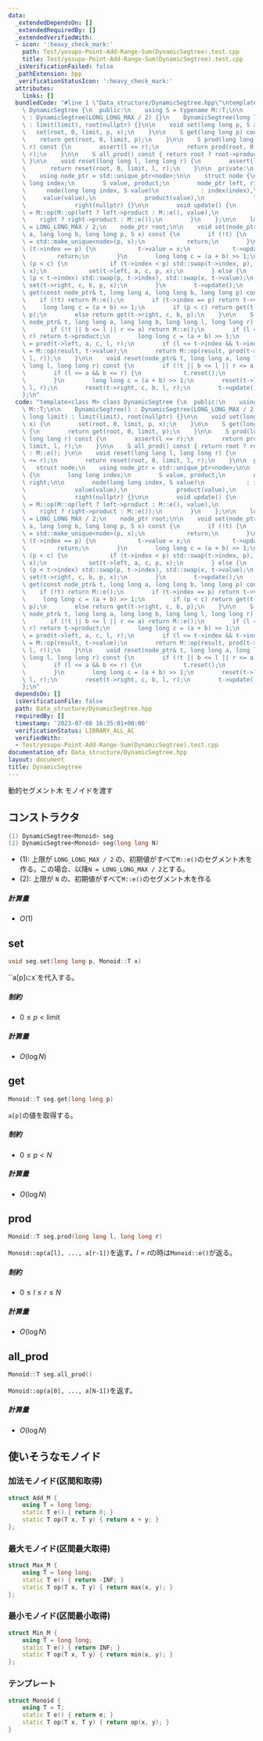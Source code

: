 ```yaml
---
data:
  _extendedDependsOn: []
  _extendedRequiredBy: []
  _extendedVerifiedWith:
  - icon: ':heavy_check_mark:'
    path: Test/yosupo-Point-Add-Range-Sum(DynamicSegtree).test.cpp
    title: Test/yosupo-Point-Add-Range-Sum(DynamicSegtree).test.cpp
  _isVerificationFailed: false
  _pathExtension: hpp
  _verificationStatusIcon: ':heavy_check_mark:'
  attributes:
    links: []
  bundledCode: "#line 1 \"Data_structure/DynamicSegtree.hpp\"\ntemplate<class M> class\
    \ DynamicSegtree {\n  public:\n    using S = typename M::T;\n\n    DynamicSegtree()\
    \ : DynamicSegtree(LONG_LONG_MAX / 2) {}\n    DynamicSegtree(long long limit)\
    \ : limit(limit), root(nullptr) {}\n\n    void set(long long p, S x) {\n     \
    \   set(root, 0, limit, p, x);\n    }\n\n    S get(long long p) const {\n    \
    \    return get(root, 0, limit, p);\n    }\n\n    S prod(long long l, long long\
    \ r) const {\n        assert(l <= r);\n        return prod(root, 0, limit, l,\
    \ r);\n    }\n\n    S all_prod() const { return root ? root->product : M::e();\
    \ }\n\n    void reset(long long l, long long r) {\n        assert(l <= r);\n \
    \       return reset(root, 0, limit, l, r);\n    }\n\n  private:\n    struct node;\n\
    \    using node_ptr = std::unique_ptr<node>;\n\n    struct node {\n        long\
    \ long index;\n        S value, product;\n        node_ptr left, right;\n\n  \
    \      node(long long index, S value)\n            : index(index),\n         \
    \     value(value),\n              product(value),\n              left(nullptr),\n\
    \              right(nullptr) {}\n\n        void update() {\n            product\
    \ = M::op(M::op(left ? left->product : M::e(), value),\n                     \
    \    right ? right->product : M::e());\n        }\n    };\n\n    long long limit\
    \ = LONG_LONG_MAX / 2;\n    node_ptr root;\n\n    void set(node_ptr& t, long long\
    \ a, long long b, long long p, S x) const {\n        if (!t) {\n            t\
    \ = std::make_unique<node>(p, x);\n            return;\n        }\n        if\
    \ (t->index == p) {\n            t->value = x;\n            t->update();\n   \
    \         return;\n        }\n        long long c = (a + b) >> 1;\n        if\
    \ (p < c) {\n            if (t->index < p) std::swap(t->index, p), std::swap(t->value,\
    \ x);\n            set(t->left, a, c, p, x);\n        } else {\n            if\
    \ (p < t->index) std::swap(p, t->index), std::swap(x, t->value);\n           \
    \ set(t->right, c, b, p, x);\n        }\n        t->update();\n    }\n\n    S\
    \ get(const node_ptr& t, long long a, long long b, long long p) const {\n    \
    \    if (!t) return M::e();\n        if (t->index == p) return t->value;\n   \
    \     long long c = (a + b) >> 1;\n        if (p < c) return get(t->left, a, c,\
    \ p);\n        else return get(t->right, c, b, p);\n    }\n\n    S prod(const\
    \ node_ptr& t, long long a, long long b, long long l, long long r) const {\n \
    \       if (!t || b <= l || r <= a) return M::e();\n        if (l <= a && b <=\
    \ r) return t->product;\n        long long c = (a + b) >> 1;\n        S result\
    \ = prod(t->left, a, c, l, r);\n        if (l <= t->index && t->index < r) result\
    \ = M::op(result, t->value);\n        return M::op(result, prod(t->right, c, b,\
    \ l, r));\n    }\n\n    void reset(node_ptr& t, long long a, long long b, long\
    \ long l, long long r) const {\n        if (!t || b <= l || r <= a) return;\n\
    \        if (l <= a && b <= r) {\n            t.reset();\n            return;\n\
    \        }\n        long long c = (a + b) >> 1;\n        reset(t->left, a, c,\
    \ l, r);\n        reset(t->right, c, b, l, r);\n        t->update();\n    }\n\
    };\n"
  code: "template<class M> class DynamicSegtree {\n  public:\n    using S = typename\
    \ M::T;\n\n    DynamicSegtree() : DynamicSegtree(LONG_LONG_MAX / 2) {}\n    DynamicSegtree(long\
    \ long limit) : limit(limit), root(nullptr) {}\n\n    void set(long long p, S\
    \ x) {\n        set(root, 0, limit, p, x);\n    }\n\n    S get(long long p) const\
    \ {\n        return get(root, 0, limit, p);\n    }\n\n    S prod(long long l,\
    \ long long r) const {\n        assert(l <= r);\n        return prod(root, 0,\
    \ limit, l, r);\n    }\n\n    S all_prod() const { return root ? root->product\
    \ : M::e(); }\n\n    void reset(long long l, long long r) {\n        assert(l\
    \ <= r);\n        return reset(root, 0, limit, l, r);\n    }\n\n  private:\n \
    \   struct node;\n    using node_ptr = std::unique_ptr<node>;\n\n    struct node\
    \ {\n        long long index;\n        S value, product;\n        node_ptr left,\
    \ right;\n\n        node(long long index, S value)\n            : index(index),\n\
    \              value(value),\n              product(value),\n              left(nullptr),\n\
    \              right(nullptr) {}\n\n        void update() {\n            product\
    \ = M::op(M::op(left ? left->product : M::e(), value),\n                     \
    \    right ? right->product : M::e());\n        }\n    };\n\n    long long limit\
    \ = LONG_LONG_MAX / 2;\n    node_ptr root;\n\n    void set(node_ptr& t, long long\
    \ a, long long b, long long p, S x) const {\n        if (!t) {\n            t\
    \ = std::make_unique<node>(p, x);\n            return;\n        }\n        if\
    \ (t->index == p) {\n            t->value = x;\n            t->update();\n   \
    \         return;\n        }\n        long long c = (a + b) >> 1;\n        if\
    \ (p < c) {\n            if (t->index < p) std::swap(t->index, p), std::swap(t->value,\
    \ x);\n            set(t->left, a, c, p, x);\n        } else {\n            if\
    \ (p < t->index) std::swap(p, t->index), std::swap(x, t->value);\n           \
    \ set(t->right, c, b, p, x);\n        }\n        t->update();\n    }\n\n    S\
    \ get(const node_ptr& t, long long a, long long b, long long p) const {\n    \
    \    if (!t) return M::e();\n        if (t->index == p) return t->value;\n   \
    \     long long c = (a + b) >> 1;\n        if (p < c) return get(t->left, a, c,\
    \ p);\n        else return get(t->right, c, b, p);\n    }\n\n    S prod(const\
    \ node_ptr& t, long long a, long long b, long long l, long long r) const {\n \
    \       if (!t || b <= l || r <= a) return M::e();\n        if (l <= a && b <=\
    \ r) return t->product;\n        long long c = (a + b) >> 1;\n        S result\
    \ = prod(t->left, a, c, l, r);\n        if (l <= t->index && t->index < r) result\
    \ = M::op(result, t->value);\n        return M::op(result, prod(t->right, c, b,\
    \ l, r));\n    }\n\n    void reset(node_ptr& t, long long a, long long b, long\
    \ long l, long long r) const {\n        if (!t || b <= l || r <= a) return;\n\
    \        if (l <= a && b <= r) {\n            t.reset();\n            return;\n\
    \        }\n        long long c = (a + b) >> 1;\n        reset(t->left, a, c,\
    \ l, r);\n        reset(t->right, c, b, l, r);\n        t->update();\n    }\n\
    };\n"
  dependsOn: []
  isVerificationFile: false
  path: Data_structure/DynamicSegtree.hpp
  requiredBy: []
  timestamp: '2023-07-08 16:35:01+00:00'
  verificationStatus: LIBRARY_ALL_AC
  verifiedWith:
  - Test/yosupo-Point-Add-Range-Sum(DynamicSegtree).test.cpp
documentation_of: Data_structure/DynamicSegtree.hpp
layout: document
title: DynamicSegtree
---
```


動的セグメント木 モノイドを渡す

## コンストラクタ
```cpp
(1) DynamicSegtree<Monoid> seg
(2) DynamicSegtree<Monoid> seg(long long N)
```
- (1): 上限が `LONG_LONG_MAX / 2` の、初期値がすべて`M::e()`のセグメント木を作る。この場合、以降`N = LONG_LONG_MAX / 2`とする。
- (2): 上限が `N` の、初期値がすべて`M::e()`のセグメント木を作る

##### 計算量
- $O(1)$


## set
```cpp
void seg.set(long long p, Monoid::T x)
```
``a[p]`に`x`を代入する。

##### 制約
- $0 \leq p < \text{limit}$

##### 計算量
- $O(\log N)$


## get
```cpp
Monoid::T seg.get(long long p)
```
`a[p]`の値を取得する。

##### 制約
- $0 \leq p < N$

##### 計算量
- $O(\log N)$


## prod
```cpp
Monoid::T seg.prod(long long l, long long r)
```
`Monoid::op(a[l], ..., a[r-1])`を返す。$l = r$の時は`Monoid::e()`が返る。

##### 制約
- $0 \leq l \leq r \leq N$

##### 計算量
- $O(\log N)$


## all_prod
```cpp
Monoid::T seg.all_prod()
```
`Monoid::op(a[0], ..., a[N-1])`を返す。

##### 計算量
- $O(\log N)$



## 使いそうなモノイド
### 加法モノイド(区間和取得)
```cpp
struct Add_M {    
    using T = long long;
    static T e() { return 0; }
    static T op(T x, T y) { return x + y; }
};
```
### 最大モノイド(区間最大取得)
```cpp
struct Max_M {    
    using T = long long;
    static T e() { return -INF; }
    static T op(T x, T y) { return max(x, y); }
};
```
### 最小モノイド(区間最小取得)
```cpp
struct Min_M {    
    using T = long long;
    static T e() { return INF; }
    static T op(T x, T y) { return min(x, y); }
};
```
### テンプレート
```cpp
struct Monoid {
    using T = T;
    static T e() { return e; }
    static T op(T x, T y) { return op(x, y); }
}
```